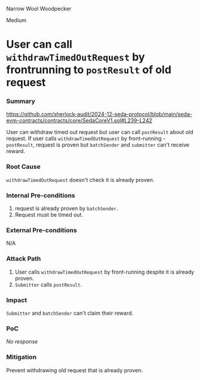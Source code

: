 Narrow Wool Woodpecker

Medium

# User can call `withdrawTimedOutRequest` by frontrunning to `postResult` of old request

### Summary

https://github.com/sherlock-audit/2024-12-seda-protocol/blob/main/seda-evm-contracts/contracts/core/SedaCoreV1.sol#L239-L242

User can withdraw timed out request but user can call `postResult` about old request.
If user calls `withdrawTimedOutRequest` by front-running - `postResult`, request is proven but `batchSender` and `submitter` can't receive reward.

### Root Cause

`withdrawTimedOutRequest` doesn't check it is already proven.

### Internal Pre-conditions

1. request is already proven by `batchSender`.
2. Request must be timed out.

### External Pre-conditions

N/A

### Attack Path

1. User calls `withdrawTimedOutRequest` by front-running despite it is already proven.
2. `Submitter` calls `postResult`.


### Impact

`Submitter` and `batchSender` can't claim their reward.

### PoC

_No response_

### Mitigation

Prevent withdrawing old request that is already proven.